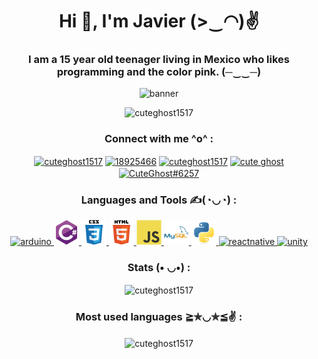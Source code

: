 <h1 align="center">Hi 👋, I'm Javier (>‿◠)✌</h1>
<h3 align="center">I am a 15 year old teenager living in Mexico who likes programming and the color pink. (─‿‿─)</h3>

<p align="center">
<img src="https://pbs.twimg.com/profile_banners/1423503846362464258/1644259291/600x200" alt="banner"/>
<p/>


<p align="Center"> <img src="https://komarev.com/ghpvc/?username=cuteghost1517&label=Profile%20views&color=0e75b6&style=flat" alt="cuteghost1517" /> </p>

<h3 align="center">Connect with me ^o^ :</h3>
<p align="center">
<a href="https://twitter.com/cuteghost1517" target="blank"><img align="center" src="https://raw.githubusercontent.com/rahuldkjain/github-profile-readme-generator/master/src/images/icons/Social/twitter.svg" alt="cuteghost1517" height="30" width="40" /></a>
<a href="https://stackoverflow.com/users/18925466" target="blank"><img align="center" src="https://raw.githubusercontent.com/rahuldkjain/github-profile-readme-generator/master/src/images/icons/Social/stack-overflow.svg" alt="18925466" height="30" width="40" /></a>
<a href="https://instagram.com/cuteghost1517" target="blank"><img align="center" src="https://raw.githubusercontent.com/rahuldkjain/github-profile-readme-generator/master/src/images/icons/Social/instagram.svg" alt="cuteghost1517" height="30" width="40" /></a>
<a href="https://www.youtube.com/c/cute ghost" target="blank"><img align="center" src="https://raw.githubusercontent.com/rahuldkjain/github-profile-readme-generator/master/src/images/icons/Social/youtube.svg" alt="cute ghost" height="30" width="40" /></a>
<a href="https://discord.gg/CuteGhost#6257" target="blank"><img align="center" src="https://raw.githubusercontent.com/rahuldkjain/github-profile-readme-generator/master/src/images/icons/Social/discord.svg" alt="CuteGhost#6257" height="30" width="40" /></a>
</p>

<h3 align="center">Languages and Tools ✍(◔◡◔) :</h3>
<p align="center"> <a href="https://www.arduino.cc/" target="_blank" rel="noreferrer"> <img src="https://cdn.worldvectorlogo.com/logos/arduino-1.svg" alt="arduino" width="40" height="40"/> </a> <a href="https://www.w3schools.com/cs/" target="_blank" rel="noreferrer"> <img src="https://raw.githubusercontent.com/devicons/devicon/master/icons/csharp/csharp-original.svg" alt="csharp" width="40" height="40"/> </a> <a href="https://www.w3schools.com/css/" target="_blank" rel="noreferrer"> <img src="https://raw.githubusercontent.com/devicons/devicon/master/icons/css3/css3-original-wordmark.svg" alt="css3" width="40" height="40"/> </a> <a href="https://www.w3.org/html/" target="_blank" rel="noreferrer"> <img src="https://raw.githubusercontent.com/devicons/devicon/master/icons/html5/html5-original-wordmark.svg" alt="html5" width="40" height="40"/> </a> <a href="https://developer.mozilla.org/en-US/docs/Web/JavaScript" target="_blank" rel="noreferrer"> <img src="https://raw.githubusercontent.com/devicons/devicon/master/icons/javascript/javascript-original.svg" alt="javascript" width="40" height="40"/> </a> <a href="https://www.mysql.com/" target="_blank" rel="noreferrer"> <img src="https://raw.githubusercontent.com/devicons/devicon/master/icons/mysql/mysql-original-wordmark.svg" alt="mysql" width="40" height="40"/> </a> <a href="https://www.python.org" target="_blank" rel="noreferrer"> <img src="https://raw.githubusercontent.com/devicons/devicon/master/icons/python/python-original.svg" alt="python" width="40" height="40"/> </a> <a href="https://reactnative.dev/" target="_blank" rel="noreferrer"> <img src="https://reactnative.dev/img/header_logo.svg" alt="reactnative" width="40" height="40"/> </a> <a href="https://unity.com/" target="_blank" rel="noreferrer"> <img src="https://www.vectorlogo.zone/logos/unity3d/unity3d-icon.svg" alt="unity" width="40" height="40"/> </a> </p>

<h3 align="center">Stats (• ◡•) :</h3>
<p align="center">
<img align="center" src="https://github-readme-stats.vercel.app/api?username=CuteGhost1517&theme=omni" alt="cuteghost1517" /> </p>
<h3 align="center">Most used languages ≧✯◡✯≦✌ :</h3>
<p align="center">
<img align="center" src="https://github-readme-stats.vercel.app/api/top-langs?username=cuteghost1517&show_icons=true&locale=en&layout=compact" alt="cuteghost1517"/>
</p>


